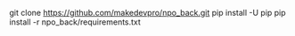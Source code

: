 git clone https://github.com/makedevpro/npo_back.git 
pip install -U pip 
pip install -r npo_back/requirements.txt 
